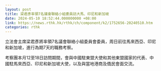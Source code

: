 ```yaml
---
layout: post
title: 梁君彥率領7名議會聯絡小組委員訪大馬、印尼和新加坡
date: 2024-05-10 18:52:44.000000000 +08:00
link: https://news.rthk.hk/rthk/ch/component/k2/1752656-20240510.htm
categories: rthk
---
```


立法會主席梁君彥將率領7名議會聯絡小組委員會委員，周日前往馬來西亞、印尼和新加坡，進行為期7天的職務考察。

考察團本月12至18日訪問期間，會與中國駐東盟大使和其他東盟國家的代表、中國駐馬來西亞、印尼和新加坡大使，以及與當地港商及僑民會面交流。
